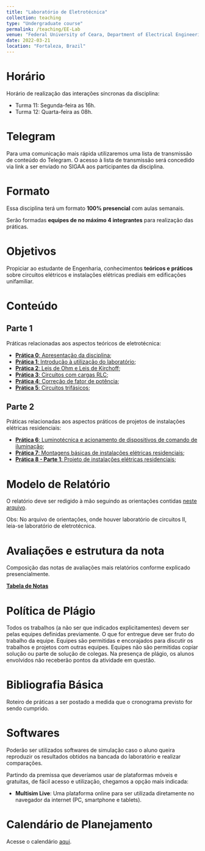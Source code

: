 ```yaml
---
title: "Laboratório de Eletrotécnica"
collection: teaching
type: "Undergraduate course"
permalink: /teaching/EE-Lab
venue: "Federal University of Ceara, Department of Electrical Engineering"
date: 2022-03-21
location: "Fortaleza, Brazil"
---
```


# Horário

Horário de realização das interações síncronas da disciplina:
- Turma 11: Segunda-feira as 16h.
- Turma 12: Quarta-feira as 08h.

# Telegram

Para uma comunicação mais rápida utilizaremos uma lista de transmissão de conteúdo do Telegram. O acesso à lista de transmissão será concedido via link a ser enviado no SIGAA aos participantes da disciplina.

# Formato

Essa disciplina terá um formato **100% presencial** com aulas semanais.

Serão formadas **equipes de no máximo 4 integrantes** para realização das práticas. 

# Objetivos

Propiciar ao estudante de Engenharia, conhecimentos **teóricos e práticos** sobre circuitos elétricos e instalações elétricas prediais em edificações unifamiliar.

# Conteúdo

## Parte 1

Práticas relacionadas aos aspectos teóricos de eletrotécnica:
- [**Prática 0**: Apresentação da disciplina](/teaching/EE-Lab/Lab-0);
- [**Prática 1**: Introdução à utilização do laboratório](/teaching/EE-Lab/Lab-1);
- [**Prática 2**: Leis de Ohm e Leis de Kirchoff](/teaching/EE-Lab/Lab-2);
- [**Prática 3**: Circuitos com cargas RLC](/teaching/EE-Lab/Lab-3);
- [**Prática 4**: Correção de fator de potência](/teaching/EE-Lab/Lab-4);
- [**Prática 5**: Circuitos trifásicos](/teaching/EE-Lab/Lab-5);

## Parte 2

Práticas relacionadas aos aspectos práticos de projetos de instalações elétricas residenciais:
- [**Prática 6**: Luminotécnica e acionamento de dispositivos de comando de iluminação](/teaching/EE-Lab/Lab-6);
- [**Prática 7**: Montagens básicas de instalações elétricas residenciais](/teaching/EE-Lab/Lab-7);
- [**Prática 8 - Parte 1**: Projeto de instalações elétricas residenciais](/teaching/EE-Lab/Lab-8);


# Modelo de Relatório

O relatório deve ser redigido à mão seguindo as orientações contidas [neste arquivo](https://drive.google.com/file/d/1HBR5B8aZ4q63wbaFeP2H9Ps_RI8GlGtI/view?usp=drivesdk).

Obs: No arquivo de orientações, onde houver laboratório de circuitos II, leia-se laboratório de eletrotécnica.

# Avaliações e estrutura da nota

Composição das notas de avaliações mais relatórios conforme explicado presencialmente.

[**Tabela de Notas**](/teaching/LE-2022-1/notas)

# Política de Plágio

Todos os trabalhos (a não ser que indicados explicitamentes) devem ser pelas equipes definidas previamente. O que for entregue deve ser fruto do trabalho da equipe. Equipes são permitidas e encorajados para discutir os trabalhos e projetos com outras equipes. Equipes não são permitidas copiar solução ou parte de solução de colegas. Na presença de plágio, os alunos envolvidos não receberão pontos da atividade em questão.

# Bibliografia Básica

Roteiro de práticas a ser postado a medida que o cronograma previsto for sendo cumprido.

# Softwares

Poderão ser utilizados softwares de simulação caso o aluno queira reproduzir os resultados obtidos na bancada do laboratório e realizar comparações.

Partindo da premissa que deveríamos usar de plataformas móveis e gratuitas, de fácil acesso e utilização, chegamos a opção mais indicada:
- **Multisim Live**: Uma plataforma online para ser utilizada diretamente no navegador da internet (PC, smartphone e tablets).

# Calendário de Planejamento

Acesse o calendário [aqui](https://drive.google.com/file/d/1TA94sI-lO4PiE9i2bb8R78y--7UBViZD/view?usp=drivesdk).